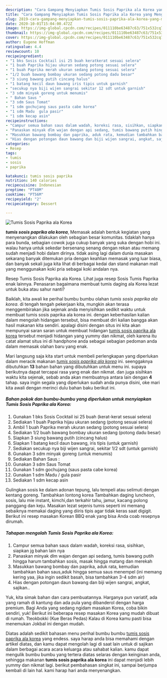 ```yaml
---
description: "Cara Gampang Menyiapkan Tumis Sosis Paprika ala Korea yang Menggugah Selera"
title: "Cara Gampang Menyiapkan Tumis Sosis Paprika ala Korea yang Menggugah Selera"
slug: 2819-cara-gampang-menyiapkan-tumis-sosis-paprika-ala-korea-yang-menggugah-selera
date: 2020-10-01T15:04:00.472Z
image: https://img-global.cpcdn.com/recipes/011110be63487c63/751x532cq70/tumis-sosis-paprika-ala-korea-foto-resep-utama.jpg
thumbnail: https://img-global.cpcdn.com/recipes/011110be63487c63/751x532cq70/tumis-sosis-paprika-ala-korea-foto-resep-utama.jpg
cover: https://img-global.cpcdn.com/recipes/011110be63487c63/751x532cq70/tumis-sosis-paprika-ala-korea-foto-resep-utama.jpg
author: Eugene Hoffman
ratingvalue: 4.4
reviewcount: 10
recipeingredient:
- "1 bks Sosis Cocktail isi 25 buah keratkerat sesuai selera"
- "1 buah Paprika hijau ukuran sedang potong sesuai selera"
- "1 buah Paprika merah ukuran sedang potong sesuai selera"
- "1/2 buah bawang bombay ukuran sedang potong dadu besar"
- "3 siung bawang putih cincang halus"
- "1 batang kecil daun bawang iris tipis untuk garnish"
- "secukup nya biji wijen sangrai sekitar 12 sdt untuk garnish"
- "3 sdm minyak goreng untuk menumis"
- " Bahan Saus "
- "3 sdm Saus Tomat"
- "1 sdm gochujang saus pasta cabe korea"
- "1 sdm Madu  gula pasir"
- "1 sdm kecap asin"
recipeinstructions:
- "Campur semua bahan saus dalam wadah, koreksi rasa, sisihkan, siapkan jg bahan lain nya"
- "Panaskan minyak dlm wajan dengan api sedang, tumis bawang putih hingga harum tambahkan sosis, masak hingga matang dan merekah"
- "Masukkan bawang bombay dan paprika, aduk rata, kemudian tambahkan bahan saus,aduk hingga semua saus menempel (ini memang kering yaa, jika ingin sedikit basah, bisa tambahkan 3-4 sdm air)"
- "Hias dengan potongan daun bawang dan biji wijen sangrai, angkat, sajikan.."
categories:
- Resep
tags:
- tumis
- sosis
- paprika

katakunci: tumis sosis paprika 
nutrition: 140 calories
recipecuisine: Indonesian
preptime: "PT40M"
cooktime: "PT56M"
recipeyield: "2"
recipecategory: Dessert

---
```



![Tumis Sosis Paprika ala Korea](https://img-global.cpcdn.com/recipes/011110be63487c63/751x532cq70/tumis-sosis-paprika-ala-korea-foto-resep-utama.jpg)

<b><i>tumis sosis paprika ala korea</i></b>, Memasak adalah bentuk kegiatan yang menyenangkan dilakukan oleh sebagian besar komunitas. tidaklah hanya para bunda, sebagian cowok juga cukup banyak yang suka dengan hobi ini. walau hanya untuk sekedar bersenang senang dengan rekan atau memang sudah menjadi hobi dalam dirinya. tidak asing lagi dalam dunia masakan sekarang banyak ditemukan pria dengan keahlian memasak yang luar biasa, dan banyak sekali juga kita lihat di berbagai kedai dan stand makanan mall yang menggunakan koki pria sebagai koki andalan nya.

Resep Tumis Sosis Paprika ala Korea. Lihat juga resep Sosis Tumis Paprika enak lainnya. Penasaran bagaimana membuat tumis daging ala Korea lezat untuk buka atau sahur nanti?

Baiklah, kita awali ke perihal bumbu bumbu olahan <i>tumis sosis paprika ala korea</i>. di tengah tengah pekerjaan kita, mungkin akan terasa menggembirakan jika sejenak anda menyisihkan sedikit waktu untuk membuat tumis sosis paprika ala korea ini. dengan keberhasilan kalian dalam mengolah hidangan tersebut, bisa membuat diri kalian bangga akan hasil makanan kita sendiri. apalagi disini dengan situs ini kita akan mempunyai saran saran untuk membuat hidangan <u>tumis sosis paprika ala korea</u> tersebut menjadi hidangan yang yummy dan nikmat, oleh karena itu catat alamat situs ini di handphone anda sebagai sebagian pedoman anda dalam memasak olahan baru yang enak.


Mari langsung saja kita start untuk membeli perlengkapan yang diperlukan dalam meracik makanan <u><i>tumis sosis paprika ala korea</i></u> ini. seenggaknya dibutuhkan <b>13</b> bahan bahan yang dibutuhkan untuk menu ini. supaya berikutnya dapat tercapai rasa yang enak dan nikmat. dan juga sisihkan waktu kita sejenak, sebab anda akan membuatnya antara lain dengan <b>4</b> tahap. saya ingin segala yang diperlukan sudah anda punya disini, oke mari kita awali dengan merinci dulu bahan baku berikut ini.

<!--inarticleads1-->

##### Bahan pokok dan bumbu-bumbu yang diperlukan untuk menyiapkan Tumis Sosis Paprika ala Korea:

1. Gunakan 1 bks Sosis Cocktail isi 25 buah (kerat-kerat sesuai selera)
1. Sediakan 1 buah Paprika hijau ukuran sedang (potong sesuai selera)
1. Ambil 1 buah Paprika merah ukuran sedang (potong sesuai selera)
1. Sediakan 1/2 buah bawang bombay ukuran sedang (potong dadu besar)
1. Siapkan 3 siung bawang putih (cincang halus)
1. Siapkan 1 batang kecil daun bawang, iris tipis (untuk garnish)
1. Sediakan secukup nya biji wijen sangrai, sekitar 1/2 sdt (untuk garnish)
1. Gunakan 3 sdm minyak goreng (untuk menumis)
1. Sediakan  Bahan Saus :
1. Gunakan 3 sdm Saus Tomat
1. Gunakan 1 sdm gochujang (saus pasta cabe korea)
1. Gunakan 1 sdm Madu / gula pasir
1. Sediakan 1 sdm kecap asin


Gulingkan sosis ke dalam adonan tepung, lalu tempeli atau selimuti dengan kentang goreng. Tambahkan lontong korea Tambahkan daging luncheon, sosis, lalu mie instant, kimchi,dan terkahir tahu, jamur, kacang polong panggang dan keju. Masakan lezat sejenis tumis seperti ini memang sebaiknya memakai daging yang diiris tipis agar tidak keras saat digigit. Berikut ini resep masakan Korean BBQ enak yang bisa Anda coab resepnya dirumah. 

<!--inarticleads2-->

##### Tahapan mengolah Tumis Sosis Paprika ala Korea:

1. Campur semua bahan saus dalam wadah, koreksi rasa, sisihkan, siapkan jg bahan lain nya
1. Panaskan minyak dlm wajan dengan api sedang, tumis bawang putih hingga harum tambahkan sosis, masak hingga matang dan merekah
1. Masukkan bawang bombay dan paprika, aduk rata, kemudian tambahkan bahan saus,aduk hingga semua saus menempel (ini memang kering yaa, jika ingin sedikit basah, bisa tambahkan 3-4 sdm air)
1. Hias dengan potongan daun bawang dan biji wijen sangrai, angkat, sajikan..


Yuk, kita simak bahan dan cara pembuatannya. Harganya pun variatif, ada yang ramah di kantung dan ada pula yang dibanderol dengan harga premium. Bagi Anda yang sedang ngidam masakan Korea, coba bikin sendiri, yuk! Berikut ini beberapa resep masakan Korea yang mudah dibuat di rumah. Tteokbokki (Kue Beras Pedas) Kalau di Korea kamu pasti bisa menemukan Jokbal ini dengan mudah. 

Diatas adalah sedikit bahasan menu perihal bumbu bumbu <u>tumis sosis paprika ala korea</u> yang endess. saya harap anda bisa memahami dengan artikel diatas, dan kamu dapat mengolah lagi di saat lain untuk di sajikan dalam berbagai acara acara keluarga atau sahabat kalian. kamu dapat mengulik bumbu bumbu yang tertera diatas selaras dengan keinginan anda, sehingga makanan <b>tumis sosis paprika ala korea</b> ini dapat menjadi lebih yummy dan nikmat lagi. berikut pembahasan singkat ini, sampai berjumpa kembali di lain hal. kami harap hari anda menyenangkan.
